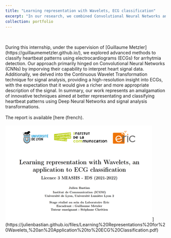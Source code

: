 ```yaml
---
title: "Learning representation with Wavelets, ECG classification"
excerpt: "In our research, we combined Convolutional Neural Networks and Continuous Wavelet Transformation techniques to enhance heartbeat classification using electrocardiograms. This combination aims to efficiently detect cardiac anomalies, like arrhythmia, offering potential advancements in cardiac health monitoring and diagnostics. <br/> <br/>"
collection: portfolio
---
```

<br/>
<br/>
During this internship, under the supervision of [Guillaume Metzler](https://guillaumemetzler.github.io/), we explored advanced methods to classify heartbeat patterns using electrocardiograms (ECGs) for arrhytmia detection. Our approach primarily hinged on Convolutional Neural Networks (CNNs) by imporving their capability to interpret heart signal data. Additionally, we delved into the Continuous Wavelet Transformation technique for signal analysis, providing a high-resolution insight into ECGs, with the expectation that it would give a richer and more appropriate description of the signal. 
In summary, our work represents an amalgamation of innovative techniques aimed at better representating and classifying heartbeat patterns using Deep Neural Networks and signal analysis transformations.
<br/>
<br/>
The report is available [here (french). <br/> <br/><img src='/images/fiche_stage_ECGclassif.png'
                     height=300px>](https://julienbastian.github.io/files/Learning%20Representations%20for%20Wavelets,%20an%20Application%20to%20ECG%20Classification.pdf)



